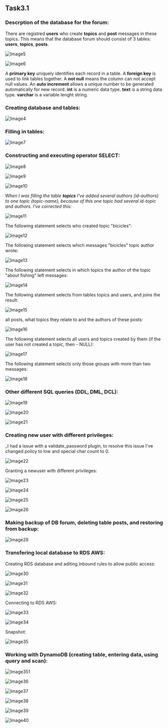 ## Task3.1

### Descrption of **the database for the forum**:

There are registred **users** who create **topics** and **post** messages in these topics. This means that the database forum should consist of 3 tables: **users**, **topics**, **posts**.
 
![Image5](screenshots/Image5.jpg "Scheme")

![Image6](screenshots/Image6.jpg "Image6")

A **primary key** uniquely identifies each record in a table.
A **foreign key** is used to link tables together.
A **not null** means the column can not accept null values.
An **auto increment** allows a unique number to be generated automatically for new record.
**int** is a numeric data type.
**text** is a string data type.
**varchar** is a variable lenght string.

### Creating database and tables:

![Image4](screenshots/Image4.jpg "Image4")

### Filling in tables:

![Image7](screenshots/Image7.jpg "Image7")

### Constructing and executing operator SELECT:

![Image8](screenshots/Image8.jpg "Image8")

![Image9](screenshots/Image9.jpg "Image9")
	
![Image10](screenshots/Image10.jpg "Image10")

_When I was filling the table **topics** I've added several authors (id-authors) to one topic (topic-name), because of this one topic had several id-topic and authors. I've corrected this:_

![Image11](screenshots/Image11.jpg "Image11")

The following statement selects who created topic "bicicles":

![Image12](screenshots/Image12.jpg "Image12")

The following statement selects which messages "bicicles" topic author wrote:

![Image13](screenshots/Image13.jpg "Image13")

The following statement selects in which topics the author of the topic "about fishing" left messages:

![Image14](screenshots/Image14.jpg "Image14")

The following statement selects from tables topics and users, and joins the result:

![Image15](screenshots/Image15.jpg "Image15")

 all posts, what topics they relate to and the authors of these posts:

![Image16](screenshots/Image16.jpg "Image16")

The following statement selects all users and topics created by them (if the user has not created a topic, then - NULL):

![Image17](screenshots/Image17.jpg "Image17")

The following statement selects only those groups with more than two messages:

![Image18](screenshots/Image18.jpg "Image18")

### Other different SQL queries (DDL, DML, DCL):

![Image19](screenshots/Image19.jpg "Image19")

![Image20](screenshots/Image20.jpg "Image20")

![Image21](screenshots/Image21.jpg "Image21")

### Creating new user with different privileges:

_I had a issue with a validate_password plugin, to resolve this issue I've changed policy to low and special char count to 0.

![Image22](screenshots/Image22.jpg "Image22")

Granting a newuser with different privileges:

![Image23](screenshots/Image23.jpg "Image23")

![Image24](screenshots/Image24.jpg "Image24")

![Image25](screenshots/Image25.jpg "Image25")

![Image26](screenshots/Image26.jpg "Image26")

### Making backup of DB forum, deleting table posts, and restoring from backup:

![Image28](screenshots/Image28.jpg "Image28")

### Transfering local database to RDS AWS:

Creating RDS database and aditing inbound rules to allow public access:

![Image30](screenshots/Image30.jpg "Image30")

![Image31](screenshots/Image31.jpg "Image31")

![Image32](screenshots/Image32.jpg "Image32")

Connecting to RDS AWS:

 ![Image33](screenshots/Image33.jpg "Image33")
 
 ![Image34](screenshots/Image34.jpg "Image34")
 
 Snapshot:
 
 ![Image35](screenshots/Image35.jpg "Image35")
 
 ### Working with DynamoDB (creating table, entering data, using query and scan):
 
![Image351](screenshots/Image351.jpg "Image351")

![Image36](screenshots/Image36.jpg "Image36")
  
![Image37](screenshots/Image37.jpg "Image37")

![Image38](screenshots/Image38.jpg "Image38")

![Image39](screenshots/Image39.jpg "Image39")

![Image40](screenshots/Image40.jpg "Image40")

